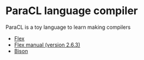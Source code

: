 # ParaCL language compiler
ParaCL is a toy language to learn making compilers

* [Flex](https://github.com/westes/flex)
* [Flex manual (version 2.6.3)](https://www.cs.virginia.edu/~cr4bd/flex-manual/)
* [Bison](https://www.gnu.org/software/bison/)
